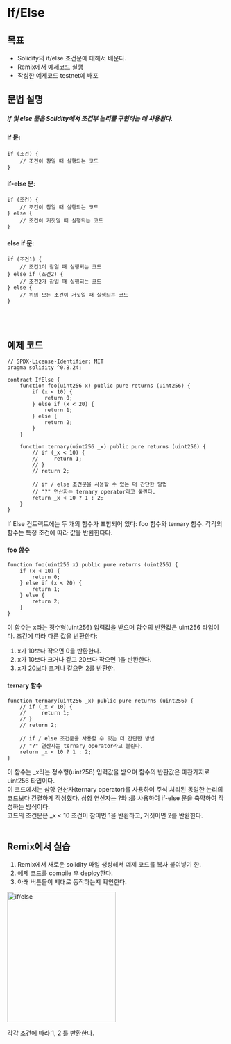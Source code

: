 # If/Else

## 목표
- Solidity의 if/else 조건문에 대해서 배운다.
- Remix에서 예제코드 실행
- 작성한 예제코드 testnet에 배포

## 문법 설명
##### if 및 else 문은 Solidity에서 조건부 논리를 구현하는 데 사용된다.
#### if 문:
```solidity
if (조건) {
    // 조건이 참일 때 실행되는 코드
}
```
#### if-else 문:
```solidity
if (조건) {
    // 조건이 참일 때 실행되는 코드
} else {
    // 조건이 거짓일 때 실행되는 코드
}
```
#### else if 문:
``` solidity
if (조건1) {
    // 조건1이 참일 때 실행되는 코드
} else if (조건2) {
    // 조건2가 참일 때 실행되는 코드
} else {
    // 위의 모든 조건이 거짓일 때 실행되는 코드
}
```
<br><br>
## 예제 코드
```solidity
// SPDX-License-Identifier: MIT
pragma solidity ^0.8.24;

contract IfElse {
    function foo(uint256 x) public pure returns (uint256) {
        if (x < 10) {
            return 0;
        } else if (x < 20) {
            return 1;
        } else {
            return 2;
        }
    }

    function ternary(uint256 _x) public pure returns (uint256) {
        // if (_x < 10) {
        //     return 1;
        // }
        // return 2;

        // if / else 조건문을 사용할 수 있는 더 간단한 방법
        // "?" 연산자는 ternary operator라고 불린다.
        return _x < 10 ? 1 : 2;
    }
}
```

If Else 컨트랙트에는 두 개의 함수가 포함되어 있다: foo 함수와 ternary 함수. 각각의 함수는 특정 조건에 따라 값을 반환한다다.<br>

#### foo 함수
``` solidity
function foo(uint256 x) public pure returns (uint256) {
    if (x < 10) {
        return 0;
    } else if (x < 20) {
        return 1;
    } else {
        return 2;
    }
}
```
이 함수는 x라는 정수형(uint256) 입력값을 받으며 함수의 반환값은 uint256 타입이다.
조건에 따라 다른 값을 반환한다:
  1. x가 10보다 작으면 0을 반환한다.
  2. x가 10보다 크거나 같고 20보다 작으면 1을 반환한다.
  3. x가 20보다 크거나 같으면 2를 반환한.<br>

#### ternary 함수
```solidity
function ternary(uint256 _x) public pure returns (uint256) {
    // if (_x < 10) {
    //     return 1;
    // }
    // return 2;

    // if / else 조건문을 사용할 수 있는 더 간단한 방법
    // "?" 연산자는 ternary operator라고 불린다.
    return _x < 10 ? 1 : 2;
}
```
이 함수는 _x라는 정수형(uint256) 입력값을 받으며 함수의 반환값은 마찬가지로 uint256 타입이다.<br>
이 코드에서는 삼항 연산자(ternary operator)를 사용하여 주석 처리된 동일한 논리의 코드보다 간결하게 작성했다.
삼항 연산자는 ?와 :를 사용하여 if-else 문을 축약하여 작성하는 방식이다.<br>
코드의 조건문은 _x < 10 조건이 참이면 1을 반환하고, 거짓이면 2를 반환한다.
<br><br>
## Remix에서 실습
1. Remix에서 새로운 solidity 파일 생성해서 예제 코드를 복사 붙여넣기 한.
2. 예제 코드를 compile 후 deploy한다.
3. 아래 버튼들이 제대로 동작하는지 확인한다.

  
<img src="https://github.com/Joon2000/Solidity-modules/blob/main/images/if-else/If%3Aelse%20button.png" width="250px" height="300px" title="if/else" alt="if/else"></img><br/>

각각 조건에 따라 1, 2 를 반환한다.


